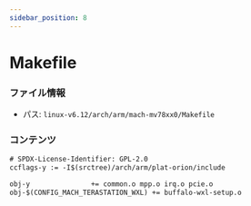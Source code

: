 ```yaml
---
sidebar_position: 8
---
```

# Makefile

### ファイル情報

- パス: `linux-v6.12/arch/arm/mach-mv78xx0/Makefile`

### コンテンツ

```txt
# SPDX-License-Identifier: GPL-2.0
ccflags-y := -I$(srctree)/arch/arm/plat-orion/include

obj-y				+= common.o mpp.o irq.o pcie.o
obj-$(CONFIG_MACH_TERASTATION_WXL) += buffalo-wxl-setup.o

```
